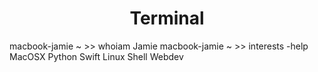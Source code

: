 <h1 align="center">Terminal</h1>


macbook-jamie ~ >> whoiam
Jamie
macbook-jamie ~ >> interests -help
MacOSX
Python
Swift
Linux
Shell
Webdev
